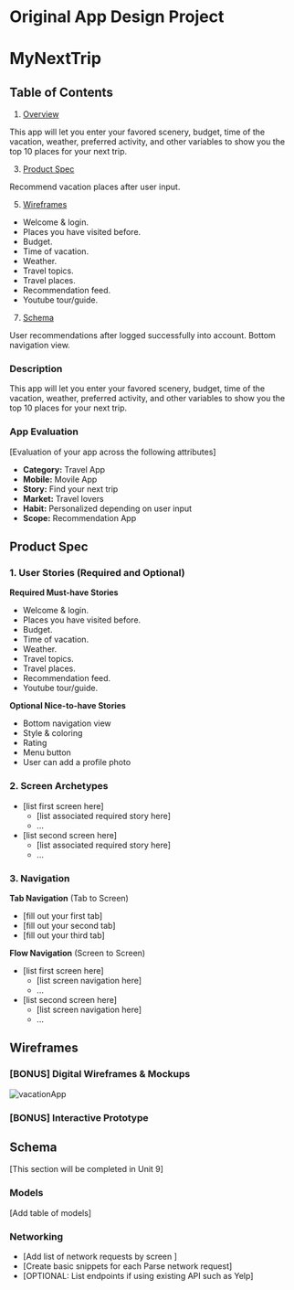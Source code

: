 Original App Design Project 
===

# MyNextTrip

## Table of Contents
1. [Overview](#Overview)

This app will let you enter your favored scenery, budget, time of the vacation, weather, preferred activity, and other variables to show you the top 10 places for your next trip.


3. [Product Spec](#Product-Spec)

Recommend vacation places after user input.


5. [Wireframes](#Wireframes)

- Welcome & login.
- Places you have visited before.
- Budget.
- Time of vacation.
- Weather.
- Travel topics.
- Travel places.
- Recommendation feed.
- Youtube tour/guide.


7. [Schema](#Schema)

User recommendations after logged successfully into account. Bottom navigation view.

### Description
This app will let you enter your favored scenery, budget, time of the vacation, weather, preferred activity, and other variables to show you the top 10 places for your next trip.

### App Evaluation
[Evaluation of your app across the following attributes]
- **Category:** Travel App
- **Mobile:** Movile App
- **Story:** Find your next trip
- **Market:** Travel lovers
- **Habit:** Personalized depending on user input
- **Scope:** Recommendation App

## Product Spec

### 1. User Stories (Required and Optional)

**Required Must-have Stories**

* Welcome & login.
* Places you have visited before.
* Budget.
* Time of vacation.
* Weather.
* Travel topics.
* Travel places.
* Recommendation feed.
* Youtube tour/guide.


**Optional Nice-to-have Stories**

* Bottom navigation view
* Style & coloring
* Rating
* Menu button
* User can add a profile photo

### 2. Screen Archetypes

* [list first screen here]
   * [list associated required story here]
   * ...
* [list second screen here]
   * [list associated required story here]
   * ...

### 3. Navigation

**Tab Navigation** (Tab to Screen)

* [fill out your first tab]
* [fill out your second tab]
* [fill out your third tab]

**Flow Navigation** (Screen to Screen)

* [list first screen here]
   * [list screen navigation here]
   * ...
* [list second screen here]
   * [list screen navigation here]
   * ...

## Wireframes

### [BONUS] Digital Wireframes & Mockups

![vacationApp](https://user-images.githubusercontent.com/92124196/161880164-c921d3f9-ec80-48a6-986c-12322510f8a6.gif)


### [BONUS] Interactive Prototype

## Schema 
[This section will be completed in Unit 9]
### Models
[Add table of models]
### Networking
- [Add list of network requests by screen ]
- [Create basic snippets for each Parse network request]
- [OPTIONAL: List endpoints if using existing API such as Yelp]
